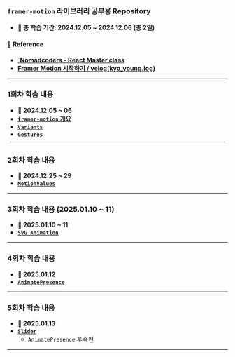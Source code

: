 ### `framer-motion` 라이브러리 공부용 Repository

- **📆 총 학습 기간: 2024.12.05 ~ 2024.12.06 (총 2일)**


#### 📑 Reference
- **[`Nomadcoders - React Master class](https://nomadcoders.co/react-masterclass)**
- **[Framer Motion 시작하기 / velog(kyo_young.log)](https://velog.io/@keumky1/Framer-Motion-%EC%9E%85%EB%AC%B8%ED%95%98%EA%B8%B0)**

---
### 1회차 학습 내용
- **📆 2024.12.05 ~ 06**
- **[`framer-motion` 개요](/reports/framer-motion_basic.md)**
- **[`Variants`](/reports/Variants.md)**
- **[`Gestures`](/reports/Gestures.md)**

---

### 2회차 학습 내용
- **📆 2024.12.25 ~ 29**
- **[`MotionValues`](/reports/MotionValues.md)**

---

### 3회차 학습 내용 (2025.01.10 ~ 11)
- **📆 2025.01.10 ~ 11**
- **[`SVG Animation`](/reports/SVG_Animation.md)**

---

### 4회차 학습 내용
- **📆 2025.01.12**
- **[`AnimatePresence`](/reports/AnimatePresence.md)**

---

### 5회차 학습 내용
- **📆 2025.01.13**
- **[`Slider`](/reports/Slider.md)**
    - `AnimatePresence` 후속편

---

